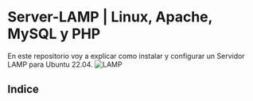 # Server-LAMP | Linux, Apache, MySQL y PHP
En este repositorio voy a explicar como instalar y configurar un Servidor LAMP para Ubuntu 22.04.
![LAMP](https://creaholik.com/wp-content/uploads/2020/09/lamp.png)

## Indice
